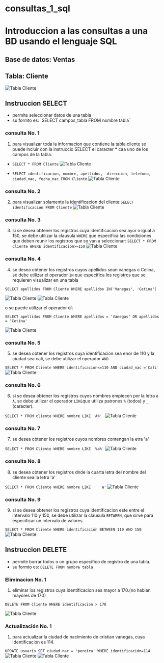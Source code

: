 # consultas_1_sql
# Introduccion a las consultas a una BD usando el lenguaje SQL

## Base de datos: Ventas
## Tabla: Cliente

![Tabla Cliente](tabla_Cliente.png "Tabla Cliente")

## Instruccion SELECT
- permite seleccionar datos de una tabla
- su formto es: `SELECT campos_tabla FROM nombre tabla``

### consulta No. 1 
1. para visualizar toda la informacion que contiene la tabla cliente se puede incluir con la instruccio SELECT el caracter **\***  caa uno de los campos de la tabla.

- `SELECT * FROM Cliente`
![Tabla Cliente](ejem1.png "Tabla Cliente")

- `SELECT identificacion, nombre, apellidos, 
direccion, telefono, ciudad_nac, fecha_nac FROM Cliente`
![Tabla Cliente](ejem2.png "Tabla Cliente")

### consulta No. 2

2. para visualizar solamente la identificacion del cliente:`SELECT identificacion FROM Cliente`
![Tabla Cliente](ejem3.png "Tabla Cliente")

### consulta No. 3

3. si se desea obtener los registros cuya identificacion sea ayor o igual a 150, se debe utilizar la clausula `WHERE` que especifica las condiciones que deben reunir los registros que se van a seleccionar: `SELECT * FROM Cliente WHERE identificacion>=150`
![Tabla Cliente](ejem5.png "Tabla Cliente")

### consulta No. 4

4. se desea obtener los registros cuyos apellidos sean vanegas o Celina, se debe utilizar el operador `IN` que especifica los registros que se requieren visualizar en una tabla

`SELECT apellidos FROM Cliente WHERE apellidos IN('Vanegas', 'Cetina') `

![Tabla Cliente](ejem4.png "Tabla Cliente")
![Tabla Cliente](ejem7.png "Tabla Cliente")

o se puede utilizar el operador `OR`

`SELECT apellidos FROM Cliente WHERE apellidos = 'Vanegas' OR apellidos = 'Cetina' `

![Tabla Cliente](ejem6.png "Tabla Cliente")

### consulta No. 5

5. se desea obtener los registros cuya identificacion sea enor de 110 y la ciudad sea cali, se debe utilizar el operador `AND`

`SELECT * FROM Cliente WHERE identificacion<=110 AND ciudad_nac ='Cali'`
![Tabla Cliente](ejem8.png "Tabla Cliente")

### consulta No. 6

6. si se desea obtener los registros cuyos nombres empiecen por la letra a `A`, se debe utilizar el operador `LIKE`que utiliza patrones `%` (todos) y `_` (caracter).

`SELECT * FROM cliente WHERE nombre LIKE 'A%' ` 
![Tabla Cliente](ejem9.png "Tabla Cliente")

### consulta No. 7

7. se desea obtener los registros cuyos nombres contengan la etra 'a' 

`SELECT * FROM Cliente WHERE nombre LIKE '%a%'`
![Tabla Cliente](ejem10.png "Tabla Cliente")

### consulta No. 8

8. se desea obtener los registros dnde la cuarta letra del nombre del cliente sea la letra 'a'

`SELECT * FROM Cliente WHERE nombre LIKE '   a'`
![Tabla Cliente](ejem11.png "Tabla Cliente")

### consulta No. 9

9. si se desea obtener los registros cuya identificacion este entre el intervalo 110 y 150, se debe utilizar la clausula `BETWEEN`, que sirve para especificar un intervalo de valores.

`SELECT * FROM Cliente WHERE identificación BETWEEN 110 AND 150`
![Tabla Cliente](ejem12.png "Tabla Cliente")

## Instruccion DELETE
- permite borrar todos o un grupo especifico de registro de una tabla.
- su formto es: `DELETE FROM nombre tabla`

### Eliminacion No. 1

1. eliminar los registros cuya identificacion sea mayor a 170.(no habian mayores de 170)

`DELETE FROM Cliente WHERE identificacion > 170`

![Tabla Cliente](delete1.png "Tabla Cliente")
 
 ### Actualización No. 1

1. para actualizar la ciudad de nacimiento de cristian vanegas, cuya identificación es 114.

`UPDATE usuario SET ciudad_nac = 'pereira' WHERE identificación=114`
![Tabla Cliente](actualizacion1.png "Tabla Cliente")
![Tabla Cliente](update1_1.png "Tabla Cliente")

